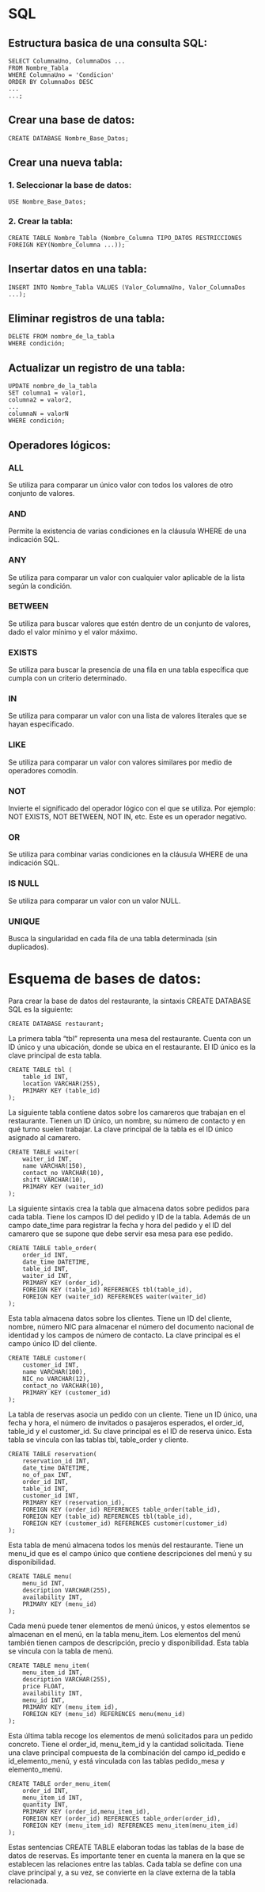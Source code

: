 # SQL

## Estructura basica de una consulta SQL:
    SELECT ColumnaUno, ColumnaDos ...
    FROM Nombre_Tabla 
    WHERE ColumnaUno = 'Condicion'
    ORDER BY ColumnaDos DESC
    ...
    ...;

## Crear una base de datos:
    CREATE DATABASE Nombre_Base_Datos;

## Crear una nueva tabla:
### 1. Seleccionar la base de datos: 
    USE Nombre_Base_Datos; 

### 2. Crear la tabla:
    CREATE TABLE Nombre_Tabla (Nombre_Columna TIPO_DATOS RESTRICCIONES FOREIGN KEY(Nombre_Columna ...));

## Insertar datos en una tabla:
    INSERT INTO Nombre_Tabla VALUES (Valor_ColumnaUno, Valor_ColumnaDos ...);

## Eliminar registros de una tabla:
    DELETE FROM nombre_de_la_tabla
    WHERE condición;

## Actualizar un registro de una tabla:
    UPDATE nombre_de_la_tabla
    SET columna1 = valor1,
    columna2 = valor2,
    ...
    columnaN = valorN
    WHERE condición;

## Operadores lógicos:

### ALL
Se utiliza para comparar un único valor con todos los valores de otro conjunto de valores.

### AND
Permite la existencia de varias condiciones en la cláusula WHERE de una indicación SQL.

### ANY
Se utiliza para comparar un valor con cualquier valor aplicable de la lista según la condición.

### BETWEEN
Se utiliza para buscar valores que estén dentro de un conjunto de valores, dado el valor mínimo y el valor máximo.

### EXISTS
Se utiliza para buscar la presencia de una fila en una tabla específica que cumpla con un criterio determinado.

### IN
Se utiliza para comparar un valor con una lista de valores literales que se hayan especificado.

### LIKE
Se utiliza para comparar un valor con valores similares por medio de operadores comodín.

### NOT
Invierte el significado del operador lógico con el que se utiliza. Por ejemplo: NOT EXISTS, NOT BETWEEN, NOT IN, etc. Este es un operador negativo.

### OR
Se utiliza para combinar varias condiciones en la cláusula WHERE de una indicación SQL.

### IS NULL
Se utiliza para comparar un valor con un valor NULL.

### UNIQUE
Busca la singularidad en cada fila de una tabla determinada (sin duplicados).

# Esquema de bases de datos:

Para crear la base de datos del restaurante, la sintaxis CREATE DATABASE SQL es la siguiente:

    CREATE DATABASE restaurant;

La primera tabla “tbl” representa una mesa del restaurante. Cuenta con un ID único y 
una ubicación, donde se ubica en el restaurante. El ID único es la clave principal de esta tabla.

    CREATE TABLE tbl (
        table_id INT,
        location VARCHAR(255),
        PRIMARY KEY (table_id) 
    ); 

La siguiente tabla contiene datos sobre los camareros que trabajan en el restaurante. Tienen un 
ID único, un nombre, su número de contacto y en qué turno suelen trabajar. La clave principal de 
la tabla es el ID único asignado al camarero.

    CREATE TABLE waiter(
        waiter_id INT,
        name VARCHAR(150),
        contact_no VARCHAR(10),
        shift VARCHAR(10),
        PRIMARY KEY (waiter_id)
    ); 

La siguiente sintaxis crea la tabla que almacena datos sobre pedidos para cada tabla. Tiene los 
campos ID del pedido y ID de la tabla. Además de un campo date_time para registrar la fecha y 
hora del pedido y el ID del camarero que se supone que debe servir esa mesa para ese pedido.

    CREATE TABLE table_order(
        order_id INT,
        date_time DATETIME,
        table_id INT,
        waiter_id INT,
        PRIMARY KEY (order_id),
        FOREIGN KEY (table_id) REFERENCES tbl(table_id),
        FOREIGN KEY (waiter_id) REFERENCES waiter(waiter_id)
    );

Esta tabla almacena datos sobre los clientes. Tiene un ID del cliente, nombre, número NIC para 
almacenar el número del documento nacional de identidad y los campos de número de contacto. La 
clave principal es el campo único ID del cliente.

    CREATE TABLE customer(
        customer_id INT,
        name VARCHAR(100),
        NIC_no VARCHAR(12),
        contact_no VARCHAR(10),
        PRIMARY KEY (customer_id)
    ); 

La tabla de reservas asocia un pedido con un cliente. Tiene un ID único, una fecha y hora, el 
número de invitados o pasajeros esperados, el order_id, table_id y el customer_id. Su clave 
principal es el ID de reserva único. Esta tabla se vincula con las tablas tbl, table_order y cliente.

    CREATE TABLE reservation(
        reservation_id INT,
        date_time DATETIME,
        no_of_pax INT,
        order_id INT,
        table_id INT,
        customer_id INT,
        PRIMARY KEY (reservation_id),
        FOREIGN KEY (order_id) REFERENCES table_order(table_id),
        FOREIGN KEY (table_id) REFERENCES tbl(table_id),
        FOREIGN KEY (customer_id) REFERENCES customer(customer_id)
    ); 

Esta tabla de menú almacena todos los menús del restaurante. Tiene un menu_id que es el campo único 
que contiene descripciones del menú y su disponibilidad.

    CREATE TABLE menu(
        menu_id INT,
        description VARCHAR(255),
        availability INT,
        PRIMARY KEY (menu_id)
    ); 

Cada menú puede tener elementos de menú únicos, y estos elementos se almacenan en el menú, en la tabla
menu_item. Los elementos del menú también tienen campos de descripción, precio y disponibilidad. Esta
tabla se vincula con la tabla de menú.

    CREATE TABLE menu_item(
        menu_item_id INT,
        description VARCHAR(255),
        price FLOAT,
        availability INT,
        menu_id INT,
        PRIMARY KEY (menu_item_id),
        FOREIGN KEY (menu_id) REFERENCES menu(menu_id)
    );

Esta última tabla recoge los elementos de menú solicitados para un pedido concreto. Tiene el order_id, 
menu_item_id y la cantidad solicitada. Tiene una clave principal compuesta de la combinación del campo 
id_pedido e id_elemento_menú, y está vinculada con las tablas pedido_mesa y elemento_menú.

    CREATE TABLE order_menu_item(
        order_id INT,
        menu_item_id INT,
        quantity INT,
        PRIMARY KEY (order_id,menu_item_id),
        FOREIGN KEY (order_id) REFERENCES table_order(order_id),
        FOREIGN KEY (menu_item_id) REFERENCES menu_item(menu_item_id)
    ); 

Estas sentencias CREATE TABLE elaboran todas las tablas de la base de datos de reservas. Es importante 
tener en cuenta la manera en la que se establecen las relaciones entre las tablas. Cada tabla se define 
con una clave principal y, a su vez, se convierte en la clave externa de la tabla relacionada.
